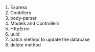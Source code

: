 1. Express
2. Contrllers
3. body-parser
4. Models and Controllers
5. HttpError
6. uuid
7. patch method to update the database
8. delete method